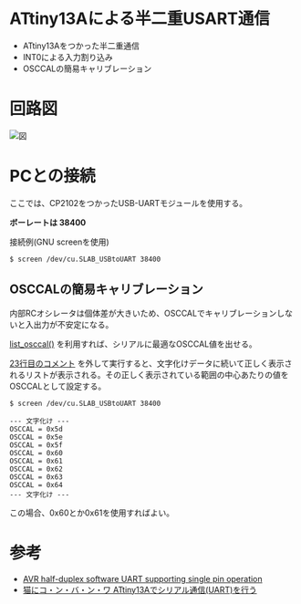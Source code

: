 # ATtiny13Aによる半二重USART通信

* ATtiny13Aをつかった半二重通信
* INT0による入力割り込み
* OSCCALの簡易キャリブレーション

# 回路図

![図](../../images/ATtiny13-Serial.png)


# PCとの接続

ここでは、CP2102をつかったUSB-UARTモジュールを使用する。

**ボーレートは 38400**

接続例(GNU screenを使用)

	$ screen /dev/cu.SLAB_USBtoUART 38400

## OSCCALの簡易キャリブレーション

内部RCオシレータは個体差が大きいため、OSCCALでキャリブレーションしないと入出力が不安定になる。

[list_osccal()](./main.c#L39) を利用すれば、シリアルに最適なOSCCAL値を出せる。

[23行目のコメント](./main.c#L23) を外して実行すると、文字化けデータに続いて正しく表示されるリストが表示される。その正しく表示されている範囲の中心あたりの値をOSCCALとして設定する。


	$ screen /dev/cu.SLAB_USBtoUART 38400

	--- 文字化け ---
	OSCCAL = 0x5d
	OSCCAL = 0x5e
	OSCCAL = 0x5f
	OSCCAL = 0x60
	OSCCAL = 0x61
	OSCCAL = 0x62
	OSCCAL = 0x63
	OSCCAL = 0x64
	--- 文字化け ---

この場合、0x60とか0x61を使用すればよい。

# 参考

* [AVR half-duplex software UART supporting single pin operation](http://nerdralph.blogspot.com/2014/01/avr-half-duplex-software-uart.html)
* [猫にコ・ン・バ・ン・ワ ATtiny13Aでシリアル通信(UART)を行う](http://nuneno.cocolog-nifty.com/blog/2014/11/attiny13aiuart-.html)

